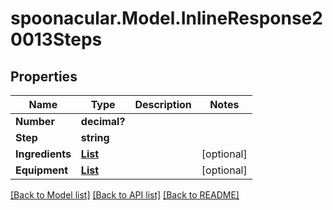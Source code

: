 # spoonacular.Model.InlineResponse20013Steps
## Properties

Name | Type | Description | Notes
------------ | ------------- | ------------- | -------------
**Number** | **decimal?** |  | 
**Step** | **string** |  | 
**Ingredients** | [**List<InlineResponse20013Ingredients>**](InlineResponse20013Ingredients.md) |  | [optional] 
**Equipment** | [**List<InlineResponse20013Ingredients>**](InlineResponse20013Ingredients.md) |  | [optional] 

[[Back to Model list]](../README.md#documentation-for-models) [[Back to API list]](../README.md#documentation-for-api-endpoints) [[Back to README]](../README.md)

